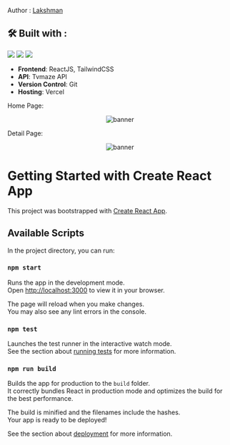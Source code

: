 Author : [Lakshman](lakshmanram2259@gmail.com)

## 🛠️ Built with :
<img src="https://img.shields.io/badge/react%20-%23333.svg?&style=for-the-badge&logo=react&logoColor=%2361DAFB"/>   <img src="https://img.shields.io/badge/tailwindcss%20-%2306B6D4.svg?&style=for-the-badge&logo=tailwindcss&logoColor=white"/>   <img src="https://img.shields.io/badge/vercel%20-%23333.svg?&style=for-the-badge&logo=vercel&logoColor=white"/> 
- **Frontend**: ReactJS, TailwindCSS
- **API**: Tvmaze API
- **Version Control**: Git
- **Hosting**: Vercel

Home Page:
<p align="center">
  <img src="https://i.postimg.cc/htTNcX3D/home.png" alt="banner">
</p>

Detail Page:
<p align="center">
  <img src="https://i.postimg.cc/9fBSwvhs/detail.png" alt="banner">
</p>


# Getting Started with Create React App

This project was bootstrapped with [Create React App](https://github.com/facebook/create-react-app).

## Available Scripts

In the project directory, you can run:

### `npm start`

Runs the app in the development mode.\
Open [http://localhost:3000](http://localhost:3000) to view it in your browser.

The page will reload when you make changes.\
You may also see any lint errors in the console.

### `npm test`

Launches the test runner in the interactive watch mode.\
See the section about [running tests](https://facebook.github.io/create-react-app/docs/running-tests) for more information.

### `npm run build`

Builds the app for production to the `build` folder.\
It correctly bundles React in production mode and optimizes the build for the best performance.

The build is minified and the filenames include the hashes.\
Your app is ready to be deployed!

See the section about [deployment](https://facebook.github.io/create-react-app/docs/deployment) for more information.
